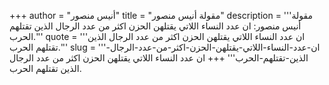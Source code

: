 +++
author = "أنيس منصور"
title = "مقولة أنيس منصور"
description = '''مقولة أنيس منصور: ان عدد النساء اللاتي يقتلهن الحزن اكثر من عدد الرجال الذين تقتلهم الحرب.'''
quote = '''ان عدد النساء اللاتي يقتلهن الحزن اكثر من عدد الرجال الذين تقتلهم الحرب.'''
slug = '''ان-عدد-النساء-اللاتي-يقتلهن-الحزن-اكثر-من-عدد-الرجال-الذين-تقتلهم-الحرب'''
+++
ان عدد النساء اللاتي يقتلهن الحزن اكثر من عدد الرجال الذين تقتلهم الحرب.
